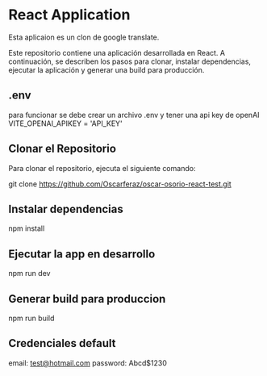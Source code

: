 # React Application
Esta aplicaion es un clon de google translate.

Este repositorio contiene una aplicación desarrollada en React. A continuación, se describen los pasos para clonar, instalar dependencias, ejecutar la aplicación y generar una build para producción.

## .env
para funcionar se debe crear un archivo .env y tener una api key de openAI
  VITE_OPENAI_APIKEY = 'API_KEY'

## Clonar el Repositorio

Para clonar el repositorio, ejecuta el siguiente comando:

git clone https://github.com/Oscarferaz/oscar-osorio-react-test.git

## Instalar dependencias
npm install

## Ejecutar la app en desarrollo
npm run dev

## Generar build para produccion
npm run build

## Credenciales default
email: test@hotmail.com
password: Abcd$1230



